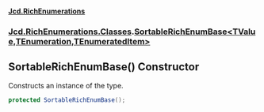 #### [Jcd.RichEnumerations](index.md 'index')
### [Jcd.RichEnumerations.Classes](Jcd.RichEnumerations.Classes.md 'Jcd.RichEnumerations.Classes').[SortableRichEnumBase&lt;TValue,TEnumeration,TEnumeratedItem&gt;](SortableRichEnumBase_TValue,TEnumeration,TEnumeratedItem_.md 'Jcd.RichEnumerations.Classes.SortableRichEnumBase<TValue,TEnumeration,TEnumeratedItem>')

## SortableRichEnumBase() Constructor

Constructs an instance of the type.

```csharp
protected SortableRichEnumBase();
```